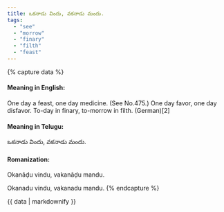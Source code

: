 ```yaml
---
title: ఒకనాడు విందు, వకనాడు మందు.
tags:
  - "see"
  - "morrow"
  - "finary"
  - "filth"
  - "feast"
---
```


{% capture data %}
#### Meaning in English:
One day a feast, one day medicine.
(See No.475.)
One day favor, one day disfavor.
To-day in finary, to-morrow in filth. (German)[2]

#### Meaning in Telugu:
ఒకనాడు విందు, వకనాడు మందు.

#### Romanization:
Okanāḍu vindu, vakanāḍu mandu.

Okanadu vindu, vakanadu mandu.
{% endcapture %}

{{ data | markdownify }}

